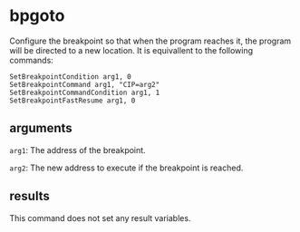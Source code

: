 # bpgoto

Configure the breakpoint so that when the program reaches it, the program will be directed to a new location. It is equivallent to the following commands:

```
SetBreakpointCondition arg1, 0
SetBreakpointCommand arg1, "CIP=arg2"
SetBreakpointCommandCondition arg1, 1
SetBreakpointFastResume arg1, 0
```

## arguments

`arg1`: The address of the breakpoint.

`arg2`: The new address to execute if the breakpoint is reached.

## results

This command does not set any result variables.
